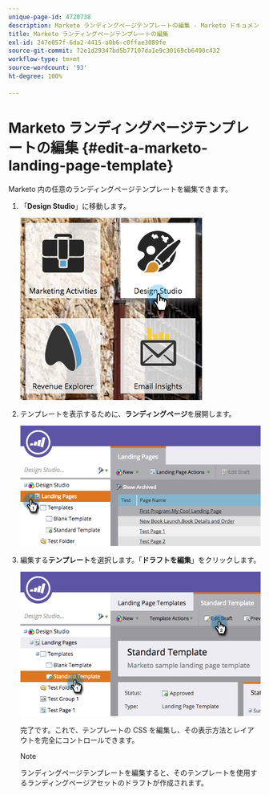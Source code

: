 ```yaml
---
unique-page-id: 4720738
description: Marketo ランディングページテンプレートの編集 - Marketo ドキュメント - 製品ドキュメント
title: Marketo ランディングページテンプレートの編集
exl-id: 247e057f-6da2-4415-a0b6-c0ffae3089fe
source-git-commit: 72e1d29347bd5b77107da1e9c30169cb6490c432
workflow-type: tm+mt
source-wordcount: '93'
ht-degree: 100%

---
```


# Marketo ランディングページテンプレートの編集 {#edit-a-marketo-landing-page-template}

Marketo 内の任意のランディングページテンプレートを編集できます。

1. 「**Design Studio**」に移動します。

   ![](assets/designstudio.png)

1. テンプレートを表示するために、**ランディングページ**&#x200B;を展開します。

   ![](assets/image2015-5-21-12-3a40-3a3.png)

1. 編集する&#x200B;**テンプレート**&#x200B;を選択します。「**ドラフトを編集**」をクリックします。

   ![](assets/image2015-5-21-12-3a37-3a54.png)

   完了です。これで、テンプレートの CSS を編集し、その表示方法とレイアウトを完全にコントロールできます。

   >[!NOTE]
   >
   >ランディングページテンプレートを編集すると、そのテンプレートを使用するランディングページアセットのドラフトが作成されます。

